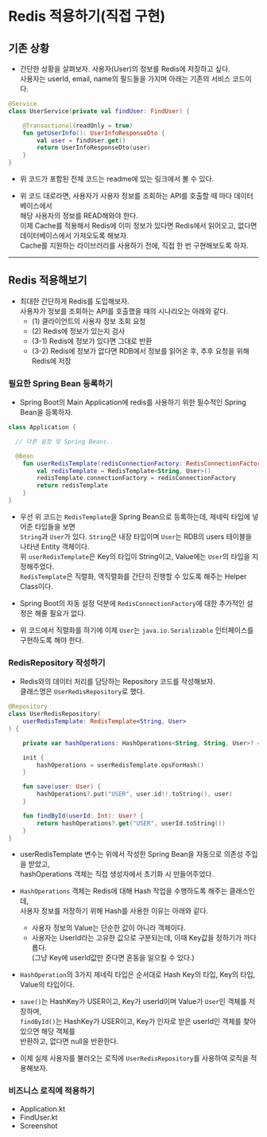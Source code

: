 # Redis 적용하기(직접 구현)

<h2>기존 상황</h2>

- 간단한 상황을 살펴보자. 사용자(User)의 정보를 Redis에 저장하고 싶다.  
  사용자는 userId, email, name의 필드들을 가지며 아래는 기존의 서비스 코드이다.

```kt
@Service
class UserService(private val findUser: FindUser) {

    @Transactional(readOnly = true)
    fun getUserInfo(): UserInfoResponseDto {
        val user = findUser.get()
        return UserInfoResponseDto(user)
    }
}
```

- 위 코드가 포함된 전체 코드는 readme에 있는 링크에서 볼 수 있다.

- 위 코드 대로라면, 사용자가 사용자 정보를 조회하는 API를 호출할 때 마다 데이터베이스에서  
 해당 사용자의 정보를 READ해와야 한다.  
 이제 Cache를 적용해서 Redis에 이미 정보가 있다면 Redis에서 읽어오고, 없다면 데이터베이스에서 가져오도록 해보자.  
 Cache를 지원하는 라이브러리를 사용하기 전에, 직접 한 번 구현해보도록 하자.
<hr/>

<h2>Redis 적용해보기</h2>

- 최대한 간단하게 Redis를 도입해보자.  
  사용자가 정보를 조회하는 API를 호출했을 때의 시나리오는 아래와 같다.
  - (1) 클라이언트의 사용자 정보 조회 요청
  - (2) Redis에 정보가 있는지 검사
  - (3-1) Redis에 정보가 있다면 그대로 반환
  - (3-2) Redis에 정보가 없다면 RDB에서 정보를 읽어온 후, 추후 요청을 위해 Redis에 저장

<h3>필요한 Spring Bean 등록하기</h3>

- Spring Boot의 Main Application에 redis를 사용하기 위한 필수적인 Spring Bean을 등록하자.

```kt
class Application {

  // 다른 설정 및 Spring Beans..

  @Bean
    fun userRedisTemplate(redisConnectionFactory: RedisConnectionFactory): RedisTemplate<String, User> {
        val redisTemplate = RedisTemplate<String, User>()
        redisTemplate.connectionFactory = redisConnectionFactory
        return redisTemplate
    }
}
```

- 우선 위 코드는 `RedisTemplate`을 Spring Bean으로 등록하는데, 제네릭 타입에 넣어준 타입들을 보면  
  `String`과 `User`가 있다. `String`은 내장 타입이며 `User`는 RDB의 users 테이블을 나타낸 Entity 객체이다.  
  위 `userRedisTemplate`은 Key의 타입이 String이고, Value에는 `User`의 타입을 지정해주었다.  
  `RedisTemplate`은 직렬화, 역직렬화를 간단히 진행할 수 있도록 해주는 Helper Class이다.

- Spring Boot의 자동 설정 덕분에 `RedisConnectionFactory`에 대한 추가적인 설정은 해줄 필요가 없다.

- 위 코드에서 직렬화를 하기에 이제 `User`는 `java.io.Serializable` 인터페이스를 구현하도록 해야 한다.

<h3>RedisRepository 작성하기</h3>

- Redis와의 데이터 처리를 담당하는 Repository 코드를 작성해보자.  
  클래스명은 `UserRedisRepository`로 했다.

```kt
@Repository
class UserRedisRepository(
    userRedisTemplate: RedisTemplate<String, User>
) {

    private var hashOperations: HashOperations<String, String, User>? = null

    init {
        hashOperations = userRedisTemplate.opsForHash()
    }

    fun save(user: User) {
        hashOperations?.put("USER", user.id!!.toString(), user)
    }

    fun findById(userId: Int): User? {
        return hashOperations?.get("USER", userId.toString())
    }
}
```

- userRedisTemplate 변수는 위에서 작성한 Spring Bean을 자동으로 의존성 주입을 받았고,  
  hashOperations 객체는 직접 생성자에서 초기화 시 만들어주었다.

- `HashOperations` 객체는 Redis에 대해 Hash 작업을 수행하도록 해주는 클래스인데,  
  사용자 정보를 저장하기 위해 Hash를 사용한 이유는 아래와 같다.

  - 사용자 정보의 Value는 단순한 값이 아니라 객체이다.
  - 사용자는 UserId라는 고유한 값으로 구분되는데, 이때 Key값을 정하기가 까다롭다.  
    (그냥 Key에 userId값만 준다면 혼동을 일으킬 수 있다.)

- `HashOperation`의 3가지 제네릭 타입은 순서대로 Hash Key의 타입, Key의 타입, Value의 타입이다.

- `save()`는 HashKey가 USER이고, Key가 userId이며 Value가 `User`인 객체를 저장하며,  
  `findById()`는 HashKey가 USER이고, Key가 인자로 받은 userId인 객체를 찾아 있으면 해당 객체를  
  반환하고, 없다면 null을 반환한다.

- 이제 실제 사용자를 불러오는 로직에 `UserRedisRepository`를 사용하여 로직을 적용해보자.

<h3>비즈니스 로직에 적용하기</h3>

- Application.kt
- FindUser.kt
- Screenshot
